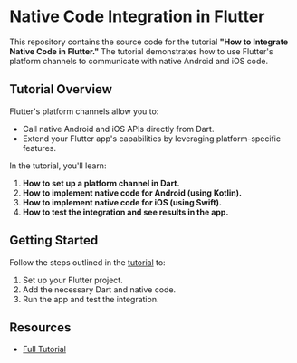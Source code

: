 # Native Code Integration in Flutter

This repository contains the source code for the tutorial **"How to Integrate Native Code in Flutter."** The tutorial demonstrates how to use Flutter's platform channels to communicate with native Android and iOS code.

## **Tutorial Overview**

Flutter's platform channels allow you to:

- Call native Android and iOS APIs directly from Dart.
- Extend your Flutter app's capabilities by leveraging platform-specific features.

In the tutorial, you'll learn:

1. **How to set up a platform channel in Dart.**
2. **How to implement native code for Android (using Kotlin).**
3. **How to implement native code for iOS (using Swift).**
4. **How to test the integration and see results in the app.**

## **Getting Started**

Follow the steps outlined in the [tutorial](https://kotlincodes.com/flutter-dart/how-to-integrate-native-code-in-flutter-a-step-by-step-guide/) to:

1. Set up your Flutter project.
2. Add the necessary Dart and native code.
3. Run the app and test the integration.

## **Resources**

- [Full Tutorial](https://kotlincodes.com/flutter-dart/how-to-integrate-native-code-in-flutter-a-step-by-step-guide/)

